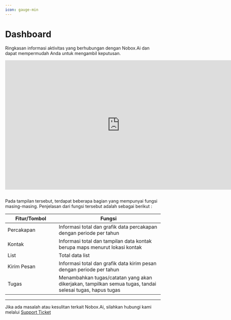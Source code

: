```yaml
---
icon: gauge-min
---
```


# Dashboard

Ringkasan informasi aktivitas yang berhubungan dengan Nobox.Ai dan dapat mempermudah Anda untuk mengambil keputusan.

<iframe width="742" height="418" src="https://www.youtube.com/embed/1Zd_Hbak0YQ" title="Pengenalan Tampilan NoBox" frameborder="0" allow="accelerometer; autoplay; clipboard-write; encrypted-media; gyroscope; picture-in-picture; web-share" referrerpolicy="strict-origin-when-cross-origin" allowfullscreen></iframe>

<figure><img src="../.gitbook/assets/Dasbor (2).png" alt=""><figcaption></figcaption></figure>

Pada tampilan tersebut, terdapat beberapa bagian yang mempunyai fungsi masing-masing. Penjelasan dari fungsi tersebut adalah sebagai berikut :

<table><thead><tr><th width="149.800048828125">Fitur/Tombol</th><th>Fungsi</th></tr></thead><tbody><tr><td>Percakapan</td><td>Informasi total dan grafik data percakapan dengan periode per tahun</td></tr><tr><td>Kontak</td><td>Informasi total dan tampilan data kontak berupa maps menurut lokasi kontak</td></tr><tr><td>List</td><td>Total data list</td></tr><tr><td>Kirim Pesan</td><td>Informasi total dan grafik data kirim pesan dengan periode per tahun</td></tr><tr><td>Tugas</td><td>Menambahkan tugas/catatan yang akan dikerjakan, tampilkan semua tugas, tandai selesai tugas, hapus tugas</td></tr></tbody></table>

---

Jika ada masalah atau kesulitan terkait Nobox.Ai, silahkan hubungi kami melalui [Support Ticket](https://crm.nobox.ai/clients/tickets)
